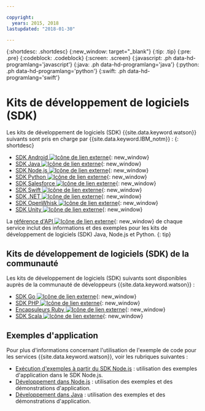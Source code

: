 ```yaml
---

copyright:
  years: 2015, 2018
lastupdated: "2018-01-30"

---
```


{:shortdesc: .shortdesc}
{:new_window: target="_blank"}
{:tip: .tip}
{:pre: .pre}
{:codeblock: .codeblock}
{:screen: .screen}
{:javascript: .ph data-hd-programlang='javascript'}
{:java: .ph data-hd-programlang='java'}
{:python: .ph data-hd-programlang='python'}
{:swift: .ph data-hd-programlang='swift'}

# Kits de développement de logiciels (SDK)

Les kits de développement de logiciels (SDK) {{site.data.keyword.watson}} suivants sont pris en charge par {{site.data.keyword.IBM_notm}} :
{: shortdesc}

* [SDK Android ![Icône de lien externe](../../icons/launch-glyph.svg "Icône de lien externe")](https://github.com/watson-developer-cloud/android-sdk){: new_window}
* [SDK Java ![Icône de lien externe](../../icons/launch-glyph.svg "Icône de lien externe")](https://github.com/watson-developer-cloud/java-sdk){: new_window}
* [SDK Node.js ![Icône de lien externe](../../icons/launch-glyph.svg "Icône de lien externe")](https://github.com/watson-developer-cloud/node-sdk){: new_window}
* [SDK Python ![Icône de lien externe](../../icons/launch-glyph.svg "Icône de lien externe")](https://github.com/watson-developer-cloud/python-sdk){: new_window}
* [SDK Salesforce ![Icône de lien externe](../../icons/launch-glyph.svg "Icône de lien externe")](https://github.com/watson-developer-cloud/salesforce-sdk){: new_window}
* [SDK Swift ![Icône de lien externe](../../icons/launch-glyph.svg "Icône de lien externe")](https://github.com/watson-developer-cloud/swift-sdk){: new_window}
* [SDK .NET ![Icône de lien externe](../../icons/launch-glyph.svg "Icône de lien externe")](https://github.com/watson-developer-cloud/dotnet-standard-sdk){: new_window}
* [SDK OpenWhisk ![Icône de lien externe](../../icons/launch-glyph.svg "Icône de lien externe")](https://github.com/watson-developer-cloud/openwhisk-sdk/){: new_window}
* [SDK Unity ![Icône de lien externe](../../icons/launch-glyph.svg "Icône de lien externe")](https://github.com/watson-developer-cloud/unity-sdk){: new_window}

La [référence d'API ![Icône de lien externe](../../icons/launch-glyph.svg "Icône de lien externe")](https://console.{DomainName}/developer/watson/documentation){: new_window} de chaque service inclut des informations et des exemples pour les kits de développement de logiciels (SDK) Java, Node.js et Python.
{: tip}

## Kits de développement de logiciels (SDK) de la communauté

Les kits de développement de logiciels (SDK) suivants sont disponibles auprès de la communauté de développeurs {{site.data.keyword.watson}} :

* [SDK Go ![Icône de lien externe](../../icons/launch-glyph.svg "Icône de lien externe")](https://github.com/liviosoares/go-watson-sdk){: new_window}
* [SDK PHP ![Icône de lien externe](../../icons/launch-glyph.svg "Icône de lien externe")](https://github.com/CognitiveBuild/WatsonPHPSDK){: new_window}
* [Encapsuleurs Ruby ![Icône de lien externe](../../icons/launch-glyph.svg "Icône de lien externe")](https://github.com/IcaliaLabs?utf8=%E2%9C%93&q=watson&type=&language=ruby){: new_window}
* [SDK Scala ![Icône de lien externe](../../icons/launch-glyph.svg "Icône de lien externe")](https://github.com/kane77/scala-sdk){: new_window}

## Exemples d'application

Pour plus d'informations concernant l'utilisation de l'exemple de code pour les services {{site.data.keyword.watson}}, voir les rubriques suivantes :

* [Exécution d'exemples à partir du SDK Node.js](/docs/services/watson/running-node-examples.html) : utilisation des exemples d'application dans le SDK Node.js.
* [Développement dans Node.js](/docs/services/watson/developing-nodejs.html) : utilisation des exemples et des démonstrations d'application.
* [Développement dans Java](/docs/services/watson/developing-java.html) : utilisation des exemples et des démonstrations d'application.
